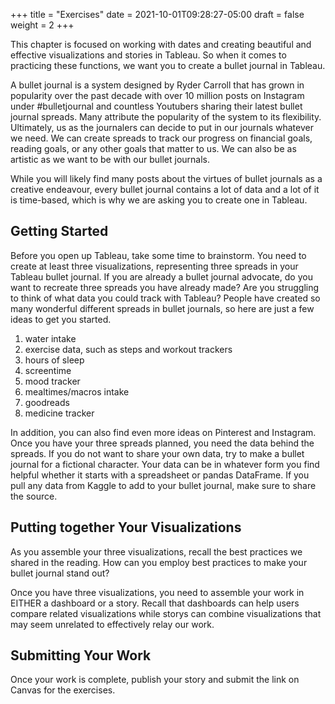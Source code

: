 +++
title = "Exercises"
date = 2021-10-01T09:28:27-05:00
draft = false
weight = 2
+++

This chapter is focused on working with dates and creating beautiful and effective visualizations and stories in Tableau. So when it comes to practicing these functions, we want you to create a bullet journal in Tableau.

A bullet journal is a system designed by Ryder Carroll that has grown in popularity over the past decade with over 10 million posts on Instagram under #bulletjournal and countless Youtubers sharing their latest bullet journal spreads. Many attribute the popularity of the system to its flexibility. Ultimately, us as the journalers can decide to put in our journals whatever we need. We can create spreads to track our progress on financial goals, reading goals, or any other goals that matter to us. We can also be as artistic as we want to be with our bullet journals. 

While you will likely find many posts about the virtues of bullet journals as a creative endeavour, every bullet journal contains a lot of data and a lot of it is time-based, which is why we are asking you to create one in Tableau.

## Getting Started

Before you open up Tableau, take some time to brainstorm. You need to create at least three visualizations, representing three spreads in your Tableau bullet journal. If you are already a bullet journal advocate, do you want to recreate three spreads you have already made? Are you struggling to think of what data you could track with Tableau? People have created so many wonderful different spreads in bullet journals, so here are just a few ideas to get you started.

1. water intake
1. exercise data, such as steps and workout trackers
1. hours of sleep
1. screentime
1. mood tracker
1. mealtimes/macros intake
1. goodreads
1. medicine tracker

In addition, you can also find even more ideas on Pinterest and Instagram. Once you have your three spreads planned, you need the data behind the spreads. If you do not want to share your own data, try to make a bullet journal for a fictional character. Your data can be in whatever form you find helpful whether it starts with a spreadsheet or pandas DataFrame. If you pull any data from Kaggle to add to your bullet journal, make sure to share the source.

## Putting together Your Visualizations

As you assemble your three visualizations, recall the best practices we shared in the reading. How can you employ best practices to make your bullet journal stand out? 

Once you have three visualizations, you need to assemble your work in EITHER a dashboard or a story. Recall that dashboards can help users compare related visualizations while storys can combine visualizations that may seem unrelated to effectively relay our work.

## Submitting Your Work

Once your work is complete, publish your story and submit the link on Canvas for the exercises.